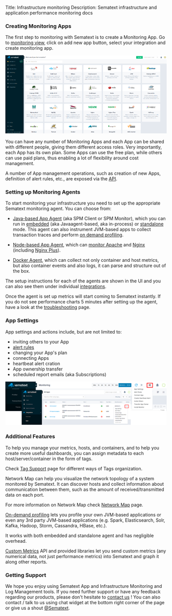 Title: Infrastructure monitoring
Description: Sematext infrastructure and application performance monitoring docs

### Creating Monitoring Apps

The first step to monitoring with Sematext is to create a Monitoring App. Go to [monitoring view](https://apps.sematext.com/ui/monitoring), click on add new app button, select your integration and create monitoring app.

<img class="content-modal-image" alt="Sematext Monitoring UI screen" src="../images/monitoring/sematext-monitoring.png" title="Sematext Monitoring UI screen"></a>



You can have any number of Monitoring Apps and each App can be shared
with different people, giving them different access roles.  Very
importantly, each App has its own plan. Some Apps can use the free plan,
while others can use paid plans, thus enabling a lot of flexibility around cost management.

A number of App management operations, such as creation of new Apps, definition of alert rules, etc., are exposed via the [API](../api).

### Setting up Monitoring Agents

To start monitoring your infrastructure you need to set up the
appropriate Sematext monitoring agent. You can choose from:

  - [Java-based App Agent](spm-client) (aka SPM Client or SPM
    Monitor), which you can run in [embedded](spm-monitor-javaagent)
    (aka Javaagent-based, aka in-process) or
    [standalone](spm-monitor-standalone) mode.  This agent can also
    instrument JVM-based apps to collect transaction traces and
    perform [on demand profiling](on-demand-profiling).

  - [Node-based App Agent](node-agent), which can [monitor
    Apache](../integration/apache) and [Nginx](../integration/nginx)
    (including [Nginx Plus](../integration/nginxplus)).

  - [Docker Agent](../sematext-docker-agent), which can collect not
    only container and host metrics, but also container events and
    also logs, it can parse and structure out of the box.


The setup instructions for each of the agents are shown in the UI and you can also see them under individual [integrations](../integration).

Once the agent is set up metrics will start coming to Sematext
instantly. If you do not see performance charts 5 minutes after setting up the agent, have a
look at the <a
href="http://sematext.com/docs/monitoring/spm-faq/">troubleshooting</a>
page.</p>

### App Settings

App settings and actions include, but are not limited to:

  - inviting others to your App
  - [alert rules](../alerts)
  - changing your App's plan
  - connecting Apps
  - heartbeat alert cration
  - App ownership transfer
  - scheduled report emails (aka Subscriptions)
  
<img class="content-modal-image" alt="Sematext Monitoring App Settings UI screen" src="../images/monitoring/app-settings-menu.png" title="Sematext Monitoring App Settings UI screen">

### Additional Features

To help you manage your metrics, hosts, and containers, and to help you create more useful dashboards, you can assign metadata to each host/server/container in the form of tags.

Check [Tag Support](tag-support) page for different ways of Tags organization.

Network Map can help you visualize the network topology of a system monitored by Sematext.  It can discover hosts and collect information about communication between them, such as the amount of received/transmitted data on each port.

For more information on Network Map check [Network Map](network-map) page.

[On-demand profiling](on-demand-profiling) lets you profile your own JVM-based applications or even any 3rd party JVM-based applications (e.g. Spark, Elasticsearch, Solr, Kafka, Hadoop, Storm, Cassandra, HBase, etc.).

It works with both embedded and standalone agent and has negligible overhead.

[Custom Metrics](custom-metrics) API and provided libraries let you send custom metrics (any numerical data, not just performance metrics) into Sematext and graph it along other reports.

### Getting Support

We hope you enjoy using Sematext App and Infrastructure Monitoring and Log Management tools. If you need further support or have any feedback regarding our products, please don't hesitate to [contact us](mailto:support@sematext.com) ! You can also contact / talk to us using chat widget at the bottom right corner of the page or give us a shout [@Sematext](http://twitter.com/sematext). 
